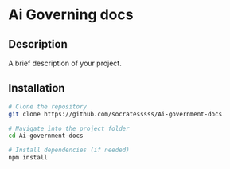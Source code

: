 # Ai Governing docs


## Description
A brief description of your project.

## Installation
```sh
# Clone the repository
git clone https://github.com/socratesssss/Ai-government-docs

# Navigate into the project folder
cd Ai-government-docs

# Install dependencies (if needed)
npm install 

```

 

